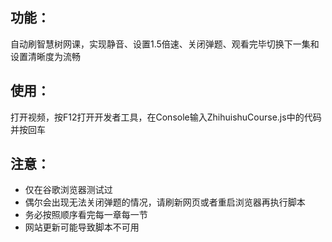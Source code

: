 ## 功能：  
自动刷智慧树网课，实现静音、设置1.5倍速、关闭弹题、观看完毕切换下一集和设置清晰度为流畅  

## 使用：  
打开视频，按F12打开开发者工具，在Console输入ZhihuishuCourse.js中的代码并按回车

## 注意：  
* 仅在谷歌浏览器测试过  
* 偶尔会出现无法关闭弹题的情况，请刷新网页或者重启浏览器再执行脚本  
* 务必按照顺序看完每一章每一节
* 网站更新可能导致脚本不可用
